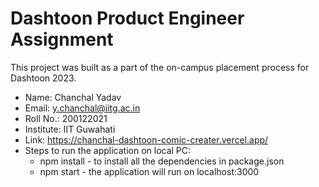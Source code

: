 # Dashtoon Product Engineer Assignment
This project was built as a part of the on-campus placement process for Dashtoon 2023.

- Name: Chanchal Yadav
- Email: y.chanchal@iitg.ac.in
- Roll No.: 200122021
- Institute: IIT Guwahati
- Link: https://chanchal-dashtoon-comic-creater.vercel.app/
- Steps to run the application on local PC:
  - npm install - to install all the dependencies in package.json
  - npm start - the application will run on localhost:3000
